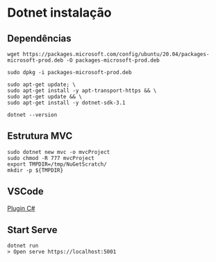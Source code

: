 # Dotnet instalação

## Dependências

```
wget https://packages.microsoft.com/config/ubuntu/20.04/packages-microsoft-prod.deb -O packages-microsoft-prod.deb
```
```
sudo dpkg -i packages-microsoft-prod.deb
```
```
sudo apt-get update; \
sudo apt-get install -y apt-transport-https && \
sudo apt-get update && \
sudo apt-get install -y dotnet-sdk-3.1
```
```
dotnet --version
```
## Estrutura MVC
```
sudo dotnet new mvc -o mvcProject
sudo chmod -R 777 mvcProject
export TMPDIR=/tmp/NuGetScratch/
mkdir -p ${TMPDIR}
```
## VSCode 
[Plugin C#](https://marketplace.visualstudio.com/items?itemName=ms-dotnettools.csharp)

## Start Serve
```
dotnet run
> Open serve https://localhost:5001

